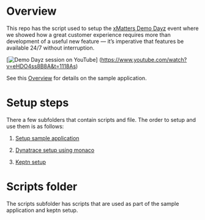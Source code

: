 # Overview

This repo has the script used to setup the [xMatters Demo Dayz](https://www.xmatters.com/demo-dayz) event where we showed how a great customer experience requires more than development of a useful new feature — it’s imperative that features be available 24/7 without interruption. 

[![Demo Dayz session on YouTube](http://img.youtube.com/vi/eHDO4ss8B8A/0.jpg)]
(https://www.youtube.com/watch?v=eHDO4ss8B8A&t=1118As)

See this [Overview](https://github.com/dt-orders/overview) for details on the sample application.

# Setup steps

There a few subfolders that contain scripts and file.  The order to setup and use them is as follows:

1. [Setup sample application](./app/README.md)

1. [Dynatrace setup using monaco](./monaco/README.md)

1. [Keptn setup](./keptn/README.md)

# Scripts folder

The scripts subfolder has scripts that are used as part of the sample application and keptn setup.  

